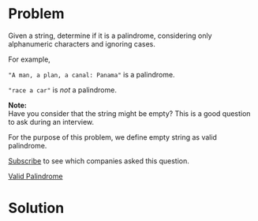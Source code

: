 
# Problem

Given a string, determine if it is a palindrome, considering only alphanumeric
characters and ignoring cases.

For example,

`"A man, a plan, a canal: Panama"` is a palindrome.

`"race a car"` is _not_ a palindrome.

**Note:**  
Have you consider that the string might be empty? This is a good question to
ask during an interview.

For the purpose of this problem, we define empty string as valid palindrome.

[Subscribe](/subscribe/) to see which companies asked this question.



[Valid Palindrome](https://leetcode.com/problems/valid-palindrome)

# Solution



